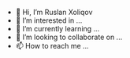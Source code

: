 - 👋 Hi, I’m Ruslan Xoliqov
- 👀 I’m interested in ...
- 🌱 I’m currently learning ...
- 💞️ I’m looking to collaborate on ...
- 📫 How to reach me ...

<!---
Ruslanxoliqov/Ruslanxoliqov is a ✨ special ✨ repository because its `README.md` (this file) appears on your GitHub profile.
You can click the Preview link to take a look at your changes.
--->

